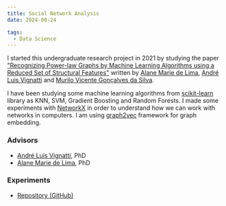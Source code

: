 ```yaml
---
title: Social Network Analysis
date: 2024-08-24

tags:
  - Data Science
---
```


I started this undergraduate research project in 2021 by studying the paper ["Recognizing Power-law Graphs by Machine Learning Algorithms using a Reduced Set of Structural Features"](http://www.inf.ufpr.br/amlima/eniac2019.pdf) written by [Alane Marie de Lima](https://www.inf.ufpr.br/amlima/), [André Luis Vignatti](https://www.inf.ufpr.br/vignatti/) and [Murilo Vicente Gonçalves da Silva](https://www.inf.ufpr.br/murilo/).

I have been studying some machine learning algorithms from [scikit-learn](https://scikit-learn.org/stable/) library as KNN, SVM, Gradient Boosting and Random Forests. I made some experiments with [NetworkX](https://networkx.org/) in order to understand how we can work with networks in computers. I am using [graph2vec](https://github.com/MLDroid/graph2vec_tf) framework for graph embedding.

### Advisors  
  * [André Luís Vignatti](https://www.inf.ufpr.br/vignatti/), PhD
  * [Alane Marie de Lima](https://www.inf.ufpr.br/amlima/), PhD 

### Experiments  

* [Repository (GitHub)](https://github.com/viniciusmioto/social_network_analysis)


